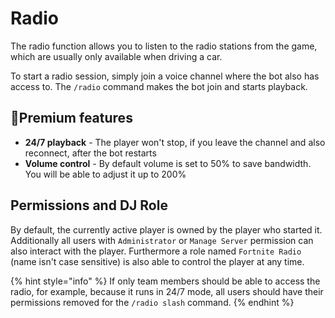 # Radio

The radio function allows you to listen to the radio stations from the game, which are usually only available when driving a car.

To start a radio session, simply join a voice channel where the bot also has access to. The `/radio` command makes the bot join and starts playback.

## 🔸Premium features

* **24/7 playback** - The player won't stop, if you leave the channel and also reconnect, after the bot restarts
* **Volume control** - By default volume is set to 50% to save bandwidth. You will be able to adjust it up to 200%

## Permissions and DJ Role

By default, the currently active player is owned by the player who started it. Additionally all users with `Administrator` or `Manage Server` permission can also interact with the player. Furthermore a role named `Fortnite Radio` (name isn't case sensitive) is also able to control the player at any time.

{% hint style="info" %}
If only team members should be able to access the radio, for example, because it runs in 24/7 mode, all users should have their permissions removed for the `/radio slash` command.
{% endhint %}

